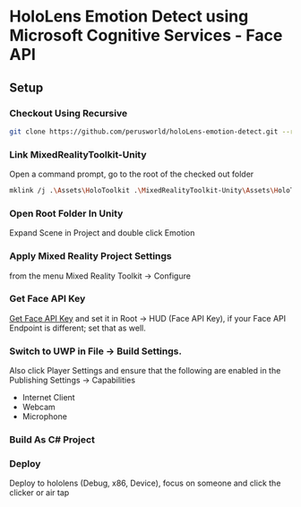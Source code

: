 # HoloLens Emotion Detect using Microsoft Cognitive Services - Face API

## Setup
### Checkout Using Recursive
```bash
git clone https://github.com/perusworld/holoLens-emotion-detect.git --recursive
```
### Link MixedRealityToolkit-Unity
Open a command prompt, go to the root of the checked out folder
```bash
mklink /j .\Assets\HoloToolkit .\MixedRealityToolkit-Unity\Assets\HoloToolkit
```
### Open Root Folder In Unity
Expand Scene in Project and double click Emotion

### Apply Mixed Reality Project Settings
from the menu Mixed Reality Toolkit -> Configure 

### Get Face API Key
[Get Face API Key](https://azure.microsoft.com/en-us/try/cognitive-services/?api=face-api) and set it in Root -> HUD (Face API Key), if your Face API Endpoint is different; set that as well.

### Switch to UWP in File -> Build Settings.
Also click Player Settings and ensure that the following are enabled in the Publishing Settings -> Capabilities
 * Internet Client 
 * Webcam
 * Microphone

### Build As C# Project

### Deploy
Deploy to hololens (Debug, x86, Device), focus on someone and click the clicker or air tap